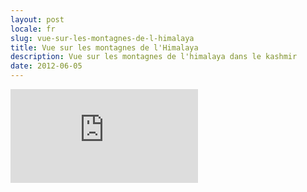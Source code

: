 ```yaml
---
layout: post
locale: fr
slug: vue-sur-les-montagnes-de-l-himalaya
title: Vue sur les montagnes de l'Himalaya
description: Vue sur les montagnes de l'himalaya dans le kashmir
date: 2012-06-05
---
```


<div class="embed-container">
    <iframe src="http://player.vimeo.com/video/49976316" frameborder="0" webkitAllowFullScreen mozallowfullscreen allowFullScreen></iframe>
</div>
